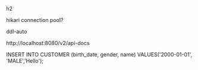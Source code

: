 


h2


hikari connection pool?


ddl-auto

http://localhost:8080/v2/api-docs



INSERT INTO CUSTOMER (birth_date, gender, name) VALUES('2000-01-01', 'MALE','Hello');
